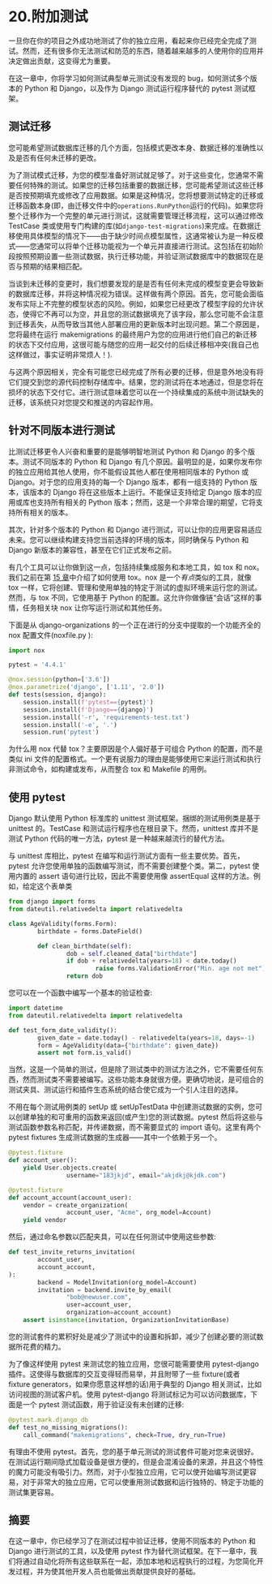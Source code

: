 # 20.附加测试

一旦你在你的项目之外成功地测试了你的独立应用，看起来你已经完全完成了测试。然而，还有很多你无法测试和防范的东西，随着越来越多的人使用你的应用并决定做出贡献，这变得尤为重要。

在这一章中，你将学习如何测试典型单元测试没有发现的 bug，如何测试多个版本的 Python 和 Django，以及作为 Django 测试运行程序替代的 pytest 测试框架。

## 测试迁移

您可能希望测试数据库迁移的几个方面，包括模式更改本身、数据迁移的准确性以及是否有任何未迁移的更改。

为了测试模式迁移，为您的模型准备好测试就足够了。对于这些变化，您通常不需要任何特殊的测试。如果您的迁移包括重要的数据迁移，您可能希望测试这些迁移是否按预期填充或修改了应用数据。如果是这种情况，您将想要测试特定的迁移或迁移函数本身(即，由迁移文件中的`operations.RunPython`运行的代码)。如果您将整个迁移作为一个完整的单元进行测试，这就需要管理迁移流程，这可以通过修改 TestCase 类或使用专门构建的库(如`django-test-migrations`)来完成。在数据迁移使用具体模型的情况下——由于缺少时间点模型属性，这通常被认为是一种反模式——您通常可以将单个迁移功能视为一个单元并直接进行测试。这包括在初始阶段按照预期设置一些测试数据，执行迁移功能，并验证测试数据库中的数据现在是否与预期的结果相匹配。

当谈到未迁移的变更时，我们想要发现的是是否有任何未完成的模型变更会导致新的数据库迁移，并将这种情况视为错误。这样做有两个原因。首先，您可能会面临发布实际上不完整的模型状态的风险。例如，如果您已经更改了模型字段的允许状态，使得它不再可以为空，并且您的测试数据填充了该字段，那么您可能不会注意到迁移丢失，从而导致当其他人部署应用的更新版本时出现问题。第二个原因是，您将最终在运行 makemigrations 的最终用户为您的应用进行他们自己的新迁移的状态下交付应用，这很可能与随您的应用一起交付的后续迁移相冲突(我自己也这样做过，事实证明非常烦人！).

与这两个原因相关，完全有可能您已经完成了所有必要的迁移，但是意外地没有将它们提交到您的源代码控制存储库中。结果，您的测试将在本地通过，但是您将在损坏的状态下交付它。进行测试意味着您可以在一个持续集成的系统中测试缺失的迁移，该系统只对您提交和推送的内容起作用。

## 针对不同版本进行测试

比测试迁移更令人兴奋和重要的是能够明智地测试 Python 和 Django 的多个版本。测试不同版本的 Python 和 Django 有几个原因。最明显的是，如果你发布你的独立应用给其他人使用，你不能假设其他人都在使用相同版本的 Python 或 Django。对于您的应用支持的每一个 Django 版本，都有一组支持的 Python 版本，该版本的 Django 将在这些版本上运行。不能保证支持给定 Django 版本的应用或库也支持所有相关的 Python 版本；然而，这是一个非常合理的期望，它将支持所有相关的版本。

其次，针对多个版本的 Python 和 Django 进行测试，可以让你的应用更容易适应未来。您可以继续构建支持您当前选择的环境的版本，同时确保与 Python 和 Django 新版本的兼容性，甚至在它们正式发布之前。

有几个工具可以让你做到这一点，包括持续集成服务和本地工具，如 tox 和 nox。我们之前在第 [15 章](15.html)中介绍了如何使用 tox。nox 是一个*有点*类似的工具，就像 tox 一样，它将创建、管理和使用单独的特定于测试的虚拟环境来运行您的测试。然而，与 tox 不同，它使用基于 Python 的配置。这允许你做像链“会话”这样的事情，任务相关块 nox 让你写运行测试和其他任务。

下面是从 django-organizations 的一个正在进行的分支中提取的一个功能齐全的 nox 配置文件(noxfile.py ):

```py
import nox

pytest = '4.4.1'

@nox.session(python=['3.6'])
@nox.parametrize('django', ['1.11', '2.0'])
def tests(session, django):
    session.install(f'pytest=={pytest}')
    session.install(f'Django=={django}')
    session.install('-r', 'requirements-test.txt')
    session.install('-e', '.')
    session.run('pytest')

```

为什么用 nox 代替 tox？主要原因是个人偏好基于可组合 Python 的配置，而不是类似 ini 文件的配置格式。一个更有说服力的理由是能够使用它来运行测试和执行非测试命令，如构建或发布，从而整合 tox 和 Makefile 的用例。

## 使用 pytest

Django 默认使用 Python 标准库的 unittest 测试框架。捆绑的测试用例类是基于 unittest 的。TestCase 和测试运行程序也在根目录下。然而，unittest 库并不是测试 Python 代码的唯一方法，pytest 是一种越来越流行的替代方法。

与 unittest 库相比，pytest 在编写和运行测试方面有一些主要优势。首先，pytest 允许您使用单独的函数编写测试，而不需要创建整个类。第二，pytest 使用内置的 assert 语句进行比较，因此不需要使用像 assertEqual 这样的方法。例如，给定这个表单类

```py
from django import forms
from dateutil.relativedelta import relativedelta

class AgeValidity(forms.Form):
        birthdate = forms.DateField()

        def clean_birthdate(self):
                dob = self.cleaned_data["birthdate"]
                if dob + relativedelta(years=18) < date.today()
                        raise forms.ValidationError("Min. age not met")
                return dob

```

您可以在一个函数中编写一个基本的验证检查:

```py
import datetime
from dateutil.relativedelta import relativedelta

def test_form_date_validity():
        given_date = date.today() - relativedelta(years=18, days=-1)
        form = AgeValidity(data={"birthdate": given_date})
        assert not form.is_valid()

```

当然，这是一个简单的测试，但是除了测试类中的测试方法之外，它不需要任何东西，然而测试类不需要被编写。这些功能本身就很方便。更确切地说，是可组合的测试夹具、测试运行和插件生态系统的结合使它成为一个引人注目的选择。

不用在每个测试用例类的 setUp 或 setUpTestData 中创建测试数据的实例，您可以创建单独的和可重用的函数来返回(或产生)您的测试数据。pytest 然后将这些与测试函数参数名称匹配，并传递数据，而不需要显式的 import 语句。这里有两个 pytest fixtures 生成测试数据的生成器——其中一个依赖于另一个。

```py
@pytest.fixture
def account_user():
    yield User.objects.create(
                username="183jkjd", email="akjdkj@kjdk.com")

@pytest.fixture
def account_account(account_user):
    vendor = create_organization(
                account_user, "Acme", org_model=Account)
    yield vendor

```

然后，通过命名参数以匹配夹具，可以在任何测试中使用这些参数:

```py
def test_invite_returns_invitation(
        account_user,
        account_account,
):
        backend = ModelInvitation(org_model=Account)
        invitation = backend.invite_by_email(
                "bob@newuser.com",
                user=account_user,
                organization=account_account)
    assert isinstance(invitation, OrganizationInvitationBase)

```

您的测试套件的累积好处是减少了测试中的设置和拆卸，减少了创建必要的测试数据所花费的精力。

为了像这样使用 pytest 来测试您的独立应用，您很可能需要使用 pytest-django 插件。这使得与数据库的交互变得轻而易举，并且附带了一些 fixture(或者 fixture generators，如果你愿意这样想的话)用于典型的 Django 相关测试，比如访问视图的测试客户机。使用 pytest-django 将测试标记为可以访问数据库，下面是一个 pytest 测试函数，用于验证没有未创建的迁移:

```py
@pytest.mark.django_db
def test_no_missing_migrations():
    call_command("makemigrations", check=True, dry_run=True)

```

有理由不使用 pytest。首先，您的基于单元测试的测试套件可能对您来说很好。在测试运行期间隐式加载设备是很方便的，但是会混淆设备的来源，并且这个特性的魔力可能没有吸引力。然而，对于小型独立应用，它可以使开始编写测试更容易，对于非常大的独立应用，它可以使重用测试数据和运行独特的、特定于功能的测试集更容易。

## 摘要

在这一章中，你已经学习了在测试过程中验证迁移，使用不同版本的 Python 和 Django 进行测试的工具，以及使用 pytest 作为替代测试框架。在下一章中，我们将通过自动化将所有这些联系在一起，添加本地和远程执行的过程，为您简化开发过程，并为使其他开发人员也能做出贡献提供良好的基础。